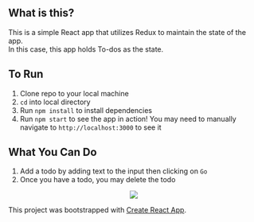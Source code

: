 ## What is this?
This is a simple React app that utilizes Redux to maintain the state of the app.\
In this case, this app holds To-dos as the state.

## To Run

1. Clone repo to your local machine
2. `cd` into local directory
3. Run `npm install` to install dependencies
4. Run `npm start` to see the app in action! You may need to manually navigate to `http://localhost:3000` to see it

## What You Can Do

1. Add a todo by adding text to the input then clicking on `Go`
2. Once you have a todo, you may delete the todo

<p align='center'>
<img src='https://media.giphy.com/media/rBFgvkLUTTGcLKmogR/giphy.gif'> 
</p>

This project was bootstrapped with [Create React App](https://github.com/facebook/create-react-app).
